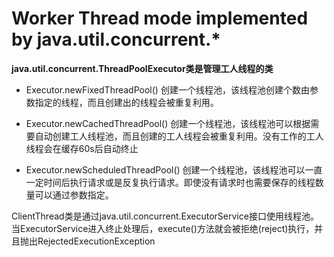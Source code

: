 # Worker Thread mode implemented by java.util.concurrent.*
__java.util.concurrent.ThreadPoolExecutor类是管理工人线程的类__

+ Executor.newFixedThreadPool()
创建一个线程池，该线程池创建个数由参数指定的线程，而且创建出的线程会被重复利用。

+ Executor.newCachedThreadPool()
创建一个线程池，该线程池可以根据需要自动创建工人线程池，而且创建的工人线程会被重复利用。没有工作的工人线程会在缓存60s后自动终止

+ Executor.newScheduledThreadPool()
创建一个线程池，该线程池可以一直一定时间后执行请求或是反复执行请求。即使没有请求时也需要保存的线程数量可以通过参数指定。

ClientThread类是通过java.util.concurrent.ExecutorService接口使用线程池。当ExecutorService进入终止处理后，execute()方法就会被拒绝(reject)执行，并且抛出RejectedExecutionException
